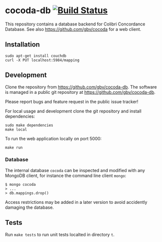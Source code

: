 # cocoda-db [![Build Status](https://travis-ci.org/gbv/cocoda.svg?branch=master)](https://travis-ci.org/gbv/cocoda-db)

This repository contains a database backend for Colibri Concordance Database. 
See also <https://github.com/gbv/cocoda> for a web client.

## Installation

    sudo apt-get install couchdb
    curl -X PUT localhost:5984/mapping

## Development

Clone the repository from <https://github.com/gbv/cocoda-db>.
The software is managed in a public git repository at
<https://github.com/gbv/cocoda-db>. 

Please report bugs and feature request in the public issue tracker!

For local usage and development clone the git repository and install
dependencies:

    sudo make dependencies
    make local

To run the web application locally on port 5000:
 
    make run

### Database

The internal database `cocoda` can be inspected and modified with any MongoDB
client, for instance the command line client `mongo`:

    $ mongo cocoda
    > ...
    > db.mappings.drop()

Access restrictions may be added in a later version to avoid accidently
damaging the database.

## Tests

Run `make tests` to run unit tests localted in directory `t`.

